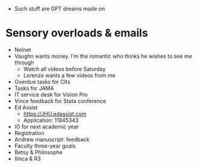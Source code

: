 - Such stuff are GPT dreams made on

# Sensory overloads & emails

- Nelnet
- Vaughn wants money. I'm the romantic who thinks he wishes to see me through
   - Watch all videos before Saturday
   - Lorenzo wants a few videos from me
- Overdue tasks for Cltx
- Tasks for JAMA 
- IT service desk for Vision Pro
- Vince feedback for Stata conference
- Ed Assist
   - https://JHU.edassist.com
   - Application: 11845343 
- IO for next academic year
- Registration
- Andrew manuscript: feedback
- Faculty three-year goals
- Betsy & Philosophe
- Ilinca & R3
  

